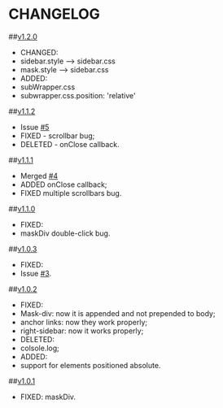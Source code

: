 CHANGELOG
============

##[v1.2.0](https://github.com/dcdeiv/simple-sidebar/releases/tagv1.1.2)
* CHANGED:
 * sidebar.style --> sidebar.css
 * mask.style --> sidebar.css
* ADDED:
 * subWrapper.css
 * subwrapper.css.position: 'relative'

##[v1.1.2](https://github.com/dcdeiv/simple-sidebar/releases/tagv1.1.2)
* Issue [#5](https://github.com/dcdeiv/simple-sidebar/issues/5)
 * FIXED - scrollbar bug;
 * DELETED - onClose callback.

##[v1.1.1](https://github.com/dcdeiv/simple-sidebar/releases/tag/v1.1.1)
* Merged [#4](https://github.com/dcdeiv/simple-sidebar/pull/4)
 * ADDED onClose callback;
 * FIXED multiple scrollbars bug.

##[v1.1.0](https://github.com/dcdeiv/simple-sidebar/releases/tag/v1.1.0)
* FIXED:
 * maskDiv double-click bug. 

##[v1.0.3](https://github.com/dcdeiv/simple-sidebar/releases/tag/v1.0.3)
* FIXED:
 * Issue [#3](https://github.com/dcdeiv/simple-sidebar/issues/3).

##[v1.0.2](https://github.com/dcdeiv/simple-sidebar/releases/tag/v1.0.2)
* FIXED:
 * Mask-div: now it is appended and not prepended to body;
 * anchor links: now they work properly;
 * right-sidebar: now it works properly;
* DELETED:
 * colsole.log;
* ADDED:
 * support for elements positioned absolute.

##[v1.0.1](https://github.com/dcdeiv/simple-sidebar/releases/tag/v1.0.1)
* FIXED: maskDiv.
